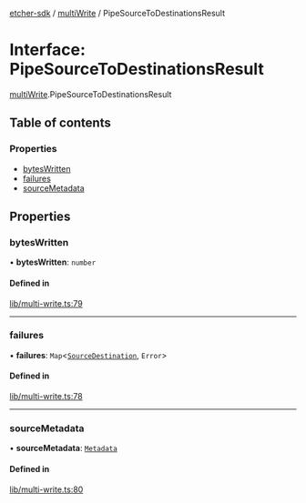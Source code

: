 [etcher-sdk](../README.md) / [multiWrite](../modules/multiWrite.md) / PipeSourceToDestinationsResult

# Interface: PipeSourceToDestinationsResult

[multiWrite](../modules/multiWrite.md).PipeSourceToDestinationsResult

## Table of contents

### Properties

- [bytesWritten](multiWrite.PipeSourceToDestinationsResult.md#byteswritten)
- [failures](multiWrite.PipeSourceToDestinationsResult.md#failures)
- [sourceMetadata](multiWrite.PipeSourceToDestinationsResult.md#sourcemetadata)

## Properties

### bytesWritten

• **bytesWritten**: `number`

#### Defined in

[lib/multi-write.ts:79](https://github.com/balena-io-modules/etcher-sdk/blob/2636458/lib/multi-write.ts#L79)

___

### failures

• **failures**: `Map`<[`SourceDestination`](../classes/sourceDestination.SourceDestination.md), `Error`\>

#### Defined in

[lib/multi-write.ts:78](https://github.com/balena-io-modules/etcher-sdk/blob/2636458/lib/multi-write.ts#L78)

___

### sourceMetadata

• **sourceMetadata**: [`Metadata`](sourceDestination.Metadata.md)

#### Defined in

[lib/multi-write.ts:80](https://github.com/balena-io-modules/etcher-sdk/blob/2636458/lib/multi-write.ts#L80)

